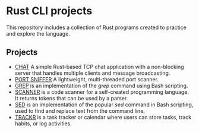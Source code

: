 # Rust CLI projects
This repository includes a collection of Rust programs created to practice and explore the language.

## Projects
- [CHAT](https://github.com/letv1nnn/CLI-projects/tree/main/chat) A simple Rust-based TCP chat application with a non-blocking server that handles multiple clients and message broadcasting.
- [PORT SNIFFER](https://github.com/letv1nnn/CLI-projects/tree/main/port_sniffer) A lightweight, multi-threaded port scanner.
- [GREP](https://github.com/letv1nnn/CLI-projects/tree/main/grep) is an implementation of the *grep* command using Bash scripting.
- [SCANNER](https://github.com/letv1nnn/CLI-projects/tree/main/scanner) is a code scanner for a self-created programming language. It returns tokens that can be used by a parser.
- [SED](https://github.com/letv1nnn/CLI-projects/tree/main/sed) is an implementation of the popular *sed* command in Bash scripting, used to find and replace text from the command line.
- [TRACKR](https://github.com/letv1nnn/CLI-projects/tree/main/trackr) is a task tracker or calendar where users can store tasks, track habits, or log activities.

